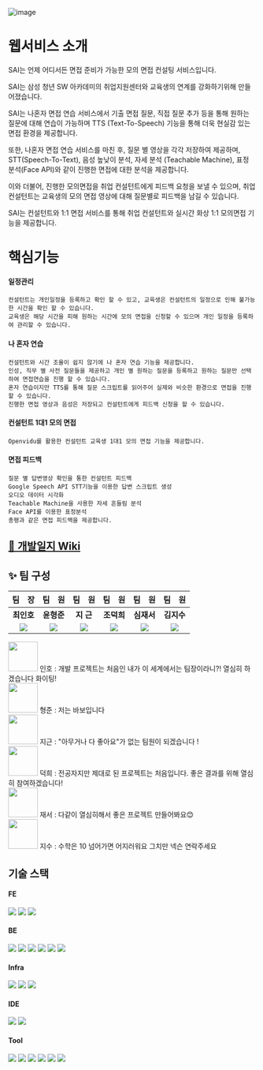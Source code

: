 ![image](/uploads/a96fc83be7c9523e23cadea4af27d9d4/image.png)

# 웹서비스 소개

SAI는 언제 어디서든 면접 준비가 가능한 모의 면접 컨설팅 서비스입니다.

SAI는 삼성 청년 SW 아카데미의 취업지원센터와 교육생의 연계를 강화하기위해 만들어졌습니다.

SAI는 나혼자 면접 연습 서비스에서 기출 면접 질문, 직접 질문 추가 등을 통해 원하는 질문에 대해 연습이 가능하며 TTS (Text-To-Speech) 기능을 통해 더욱 현실감 있는 면접 환경을 제공합니다.

또한, 나혼자 면접 연습 서비스를 마친 후, 질문 별 영상을 각각 저장하여 제공하며, STT(Speech-To-Text), 음성 높낮이 분석, 자세 분석 (Teachable Machine), 표정 분석(Face API)와 같이 진행한 면접에 대한 분석을 제공합니다.

이와 더불어, 진행한 모의면접을 취업 컨설턴트에게 피드백 요청을 보낼 수 있으며, 취업 컨설턴트는 교육생의 모의 면접 영상에 대해 질문별로 피드백을 남길 수 있습니다.

SAI는 컨설턴트와 1:1 면접 서비스를 통해 취업 컨설턴트와 실시간 화상 1:1 모의면접 기능을 제공합니다.

# 핵심기능

#### 일정관리 
```
컨설턴트는 개인일정을 등록하고 확인 할 수 있고, 교육생은 컨설턴트의 일정으로 인해 불가능한 시간을 확인 할 수 있습니다.
교육생은 해당 시간을 피해 원하는 시간에 모의 면접을 신청할 수 있으며 개인 일정을 등록하여 관리할 수 있습니다.
```

#### 나 혼자 연습
```
컨설턴트와 시간 조율이 쉽지 않기에 나 혼자 연습 기능을 제공합니다.
인성, 직무 별 사전 질문들을 제공하고 개인 별 원하는 질문을 등록하고 원하는 질문만 선택하여 면접연습을 진행 할 수 있습니다. 
혼자 연습이지만 TTS를 통해 질문 스크립트를 읽어주어 실제와 비슷한 환경으로 면접을 진행할 수 있습니다. 
진행한 면접 영상과 음성은 저장되고 컨설턴트에게 피드백 신청을 할 수 있습니다.
```

#### 컨설턴트 1대1 모의 면접 
```
Openvidu를 활용한 컨설턴트 교육생 1대1 모의 면접 기능을 제공합니다.
```

#### 면접 피드백
```
질문 별 답변영상 확인을 통한 컨설턴트 피드백 
Google Speech API STT기능을 이용한 답변 스크립트 생성 
오디오 데이터 시각화
Teachable Machine을 사용한 자세 흔들림 분석 
Face API를 이용한 표정분석
총평과 같은 면접 피드백을 제공합니다.
```


## [📃 개발일지 Wiki](https://lab.ssafy.com/s07-webmobile2-sub2/S07P12C206/-/wikis/home)

## :sparkles: 팀 구성 

| 팀　장 | 팀　원 | 팀　원 | 팀　원 | 팀　원 | 팀　원 |
| :-----: | :-----: | :---: | :-----: | :-----: | :-----: |
| **최인호** | **윤형준** | **지 근** | **조덕희** | **심재서** | **김지수** |
| <img src="https://img.shields.io/badge/FE-F8DC75"> | <img src="https://img.shields.io/badge/FE-F8DC75"> | <img src="https://img.shields.io/badge/BE-6DB33F">  | <img src="https://img.shields.io/badge/BE-6DB33F"> | <img src="https://img.shields.io/badge/BE-6DB33F"> | <img src="https://img.shields.io/badge/FE-F8DC75"> |


<img src = "/uploads/f50ed29f5e5cb395e08f9aaf1ab1ddd0/image.png" width = "60" height = "60">
인호 : 개발 프로젝트는 처음인 내가 이 세계에서는 팀장이라니?! 열심히 하겠습니다 화이팅! <br>     
<img src = "/uploads/fd220bd593e4692498289ba0cd328050/image.png" width = "60" height = "60">
형준 : 저는 바보입니다 <br> 
<img src = "/uploads/7814fe722369bce8eeb7484103c5e4f8/image.png" width = "60" height = "60">
지근 : "아무거나 다 좋아요"가 없는 팀원이 되겠습니다 !  <br>
<img src = "/uploads/044cc950ab727ae05ca3b21972ea360b/image.png" width = "60" height = "60">
덕희 : 전공자지만 제대로 된 프로젝트는 처음입니다. 좋은 결과를 위해 열심히 참여하겠습니다! <br>
<img src = "/uploads/754059cebbec97d3f7228f521ad9f9d0/image.png" width = "60" height = "60">
재서 : 다같이 열심히해서 좋은 프로젝트 만들어봐요😊 <br>
<img src = "/uploads/30eb7d89542ecece03f421638327e35a/image.png" width = "60" height = "60">
지수 : 수학은 10 넘어가면 어지러워요 그치만 넥슨 연락주세요   


## 기술 스택
#### FE
<img src="https://img.shields.io/badge/html5-E34F26?style=for-the-badge&logo=html5&logoColor=white">
<img src="https://img.shields.io/badge/css-1572B6?style=for-the-badge&logo=css3&logoColor=white">
<img src="https://img.shields.io/badge/vue.js-4FC08D?style=for-the-badge&logo=vue.js&logoColor=white">
<br>

#### BE
<img src="https://img.shields.io/badge/java-007396?style=for-the-badge&logo=java&logoColor=white">
<img src="https://img.shields.io/badge/springboot-6DB33F?style=for-the-badge&logo=springboot&logoColor=white">
<img src="https://img.shields.io/badge/springsecurity-6DB33F?style=for-the-badge&logo=springsecurity&logoColor=white">
<img src="https://img.shields.io/badge/mysql-4479A1?style=for-the-badge&logo=mysql&logoColor=white">
<img src="https://img.shields.io/badge/Hibernate-59666C?style=for-the-badge&logo=Hibernate&logoColor=white">
<img src="https://img.shields.io/badge/jpa-6DB33F?style=for-the-badge&logo=jpa&logoColor=white">
<br>

#### Infra
<img src="https://img.shields.io/badge/Nginx-009639C?style=for-the-badge&logo=Nginx&logoColor=white">
<img src="https://img.shields.io/badge/Aws-569A31?style=for-the-badge&logo=amazons3&logoColor=white">
<img src="https://img.shields.io/badge/google-4285F4?style=for-the-badge&logo=googlecloud&logoColor=white">
<br>

#### IDE
<img src="https://img.shields.io/badge/VisualStudioCode-007ACC?style=for-the-badge&logo=VisualStudioCode&logoColor=white">
<img src="https://img.shields.io/badge/Inteelij-000000?style=for-the-badge&logo=Intellijidea&logoColor=white">
<br>

#### Tool
<img src="https://img.shields.io/badge/POSTMAN-FF6C37?style=for-the-badge&logo=Postman&logoColor=white">
<img src="https://img.shields.io/badge/Mattermost-0058CC?style=for-the-badge&logo=Mattermost&logoColor=white">
<img src="https://img.shields.io/badge/Jira-0052CC?style=for-the-badge&logo=JIRAsoftware&logoColor=white">
<img src="https://img.shields.io/badge/git-F05032?style=for-the-badge&logo=git&logoColor=white">
<img src="https://img.shields.io/badge/notion-000000?style=for-the-badge&logo=notion&logoColor=white">
<img src="https://img.shields.io/badge/figma-F24E1E?style=for-the-badge&logo=figma&logoColor=white">
<br>

